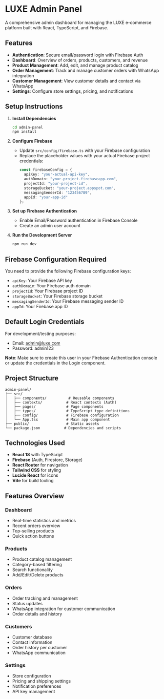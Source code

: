 # LUXE Admin Panel

A comprehensive admin dashboard for managing the LUXE e-commerce platform built with React, TypeScript, and Firebase.

## Features

- **Authentication**: Secure email/password login with Firebase Auth
- **Dashboard**: Overview of orders, products, customers, and revenue
- **Product Management**: Add, edit, and manage product catalog
- **Order Management**: Track and manage customer orders with WhatsApp integration
- **Customer Management**: View customer details and contact via WhatsApp
- **Settings**: Configure store settings, pricing, and notifications

## Setup Instructions

1. **Install Dependencies**
   ```bash
   cd admin-panel
   npm install
   ```

2. **Configure Firebase**
   - Update `src/config/firebase.ts` with your Firebase configuration
   - Replace the placeholder values with your actual Firebase project credentials:
     ```typescript
     const firebaseConfig = {
       apiKey: "your-actual-api-key",
       authDomain: "your-project.firebaseapp.com",
       projectId: "your-project-id",
       storageBucket: "your-project.appspot.com",
       messagingSenderId: "123456789",
       appId: "your-app-id"
     };
     ```

3. **Set up Firebase Authentication**
   - Enable Email/Password authentication in Firebase Console
   - Create an admin user account

4. **Run the Development Server**
   ```bash
   npm run dev
   ```

## Firebase Configuration Required

You need to provide the following Firebase configuration keys:

- `apiKey`: Your Firebase API key
- `authDomain`: Your Firebase auth domain
- `projectId`: Your Firebase project ID
- `storageBucket`: Your Firebase storage bucket
- `messagingSenderId`: Your Firebase messaging sender ID
- `appId`: Your Firebase app ID

## Default Login Credentials

For development/testing purposes:
- Email: admin@luxe.com
- Password: admin123

**Note**: Make sure to create this user in your Firebase Authentication console or update the credentials in the Login component.

## Project Structure

```
admin-panel/
├── src/
│   ├── components/          # Reusable components
│   ├── contexts/           # React contexts (Auth)
│   ├── pages/              # Page components
│   ├── types/              # TypeScript type definitions
│   ├── config/             # Firebase configuration
│   └── App.tsx             # Main app component
├── public/                 # Static assets
└── package.json           # Dependencies and scripts
```

## Technologies Used

- **React 18** with TypeScript
- **Firebase** (Auth, Firestore, Storage)
- **React Router** for navigation
- **Tailwind CSS** for styling
- **Lucide React** for icons
- **Vite** for build tooling

## Features Overview

### Dashboard
- Real-time statistics and metrics
- Recent orders overview
- Top-selling products
- Quick action buttons

### Products
- Product catalog management
- Category-based filtering
- Search functionality
- Add/Edit/Delete products

### Orders
- Order tracking and management
- Status updates
- WhatsApp integration for customer communication
- Order details and history

### Customers
- Customer database
- Contact information
- Order history per customer
- WhatsApp communication

### Settings
- Store configuration
- Pricing and shipping settings
- Notification preferences
- API key management
